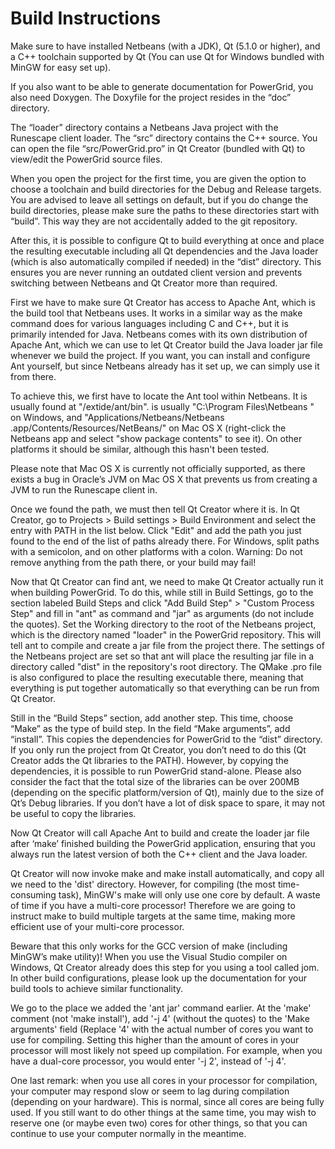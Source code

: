Build Instructions
==================

Make sure to have installed Netbeans (with a JDK), Qt (5.1.0 or higher), and a C++ 
toolchain supported by Qt (You can use Qt for Windows bundled with MinGW for easy set up).

If you also want to be able to generate documentation for PowerGrid, you also need Doxygen. 
The Doxyfile for the project resides in the “doc” directory.

The “loader” directory contains a Netbeans Java project with the Runescape client loader.
The “src” directory contains the C++ source. You can open the file “src/PowerGrid.pro” in 
Qt Creator (bundled with Qt) to view/edit the PowerGrid source files. 

When you open the project for the first time, you are given the option to choose a toolchain 
and build directories for the Debug and Release targets. You are advised to leave all settings 
on default, but if you do change the build directories, please make sure the paths to these 
directories start with “build”. This way they are not accidentally added to the git repository.

After this, it is possible to configure Qt to build everything at once and place the resulting 
executable including all Qt dependencies and the Java loader (which is also automatically 
compiled if needed) in the “dist” directory. This ensures you are never running an outdated 
client version and prevents switching between Netbeans and Qt Creator more than required.

First we have to make sure Qt Creator has access to Apache Ant, which is the build tool 
that Netbeans uses. It works in a similar way as the make command does for various 
languages including C and C++, but it is primarily intended for Java. Netbeans comes 
with its own distribution of Apache Ant, which we can use to let Qt Creator build the
Java loader jar file whenever we build the project. If you want, you can install and 
configure Ant yourself, but since Netbeans already has it set up, we can simply use it
from there.

To achieve this, we first have to locate the Ant tool within Netbeans. It is usually found 
at "<NetbeansRoot>/extide/ant/bin". <NetbeansRoot> is usually "C:\Program Files\Netbeans <version>\" 
on Windows, and "Applications/Netbeans/Netbeans <version>.app/Contents/Resources/NetBeans/" on 
Mac OS X (right-click the Netbeans app and select "show package contents" to see it). On other 
platforms it should be similar, although this hasn't been tested.

Please note that Mac OS X is currently not officially supported, as there exists a bug in Oracle’s JVM 
on Mac OS X that prevents us from creating a JVM to run the Runescape client in. 

Once we found the path, we must then tell Qt Creator where it is. In Qt Creator, go to 
Projects > Build settings > Build Environment and select the entry with PATH in the list 
below. Click "Edit" and add the path you just found to the end of the list of paths already 
there. For Windows, split paths with a semicolon, and on other platforms with a colon. 
Warning: Do not remove anything from the path there, or your build may fail!

Now that Qt Creator can find ant, we need to make Qt Creator actually run it when building PowerGrid. 
To do this, while still in Build Settings, go to the section labeled Build Steps and click 
"Add Build Step" > "Custom Process Step" and fill in "ant" as command and "jar" as arguments (do not 
include the quotes). Set the Working directory to the root of the Netbeans project, which is the 
directory named "loader" in the PowerGrid repository. This will tell ant to compile and create a 
jar file from the project there. The settings of the Netbeans project are set
so that ant will place the resulting jar file in a directory called "dist" in the repository's 
root directory. The QMake .pro file is also configured to place the resulting executable there, 
meaning that everything is put together automatically so that everything can be run from Qt Creator.

Still in the “Build Steps” section, add another step. This time, choose “Make” as the type of build step.
In the field “Make arguments”, add “install”. This copies the dependencies for PowerGrid to the “dist” 
directory. If you only run the project from Qt Creator, you don’t need to do this (Qt Creator adds the Qt 
libraries to the PATH). However, by copying the dependencies, it is possible to run PowerGrid stand-alone.
Please also consider the fact that the total size of the libraries can be over 200MB (depending on the 
specific platform/version of Qt), mainly due to the size of Qt’s Debug libraries. If you don’t have a lot 
of disk space to spare, it may not be useful to copy the libraries.

Now Qt Creator will call Apache Ant to build and create the loader jar file after ‘make’ finished building 
the PowerGrid application, ensuring that you always run the latest version of both the C++ client and 
the Java loader.

Qt Creator will now invoke make and make install automatically, and copy all we need to the 'dist' 
directory. However, for compiling (the most time-consuming task), MinGW's make will only use one 
core by default. A waste of time if you have a multi-core processor! Therefore we are going to instruct 
make to build multiple targets at the same time, making more efficient use of your multi-core processor.

Beware that this only works for the GCC version of make (including MinGW’s make utility)! When you use the 
Visual Studio compiler on Windows, Qt Creator already does this step for you using a tool called jom. In 
other build configurations, please look up the documentation for your build tools to achieve similar 
functionality.

We go to the place we added the 'ant jar' command earlier. At the 'make' comment (not 'make install'),
add '-j 4' (without the quotes) to the 'Make arguments' field (Replace '4' with the actual number of cores
you want to use for compiling. Setting this higher than the amount of cores in your processor will 
most likely not speed up compilation. For example, when you have a dual-core processor, you would
enter '-j 2', instead of '-j 4'. 

One last remark: when you use all cores in your processor for compilation, your computer may respond slow or
seem to lag during compilation (depending on your hardware). This is normal, since all cores are being fully 
used. If you still want to do other things at the same time, you may wish to reserve one (or maybe even two) 
cores for other things, so that you can continue to use your computer normally in the meantime.

